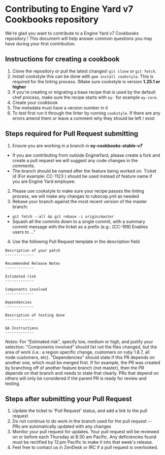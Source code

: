 # Contributing to Engine Yard v7 Cookbooks repository

We're glad you want to contribute to a Engine Yard v7 Cookbooks repository ! This document will help answer common questions you may have during your first contribution.

## Instructions for creating a cookbook

1. Clone the repository or pull the latest changes! `git clone` or `git fetch`.
2. Install cookstyle this can be done with `gem install cookstyle`. This is required for the linting process. (Make sure cookstyle is version **1.25.1 or higher**
3. If you're creating or migrating a base recipe that is used by the default chef process, make sure the recipe starts with `ey-` for example `ey-core`. 
4. Create your cookbook
5. The metadata must have a version number in it
6. To test first run it through the linter by running `cookstyle`. If there are any errors amend them or leave a comment why they should be left / exist


## Steps required for Pull Request submitting

1. Ensure you are working in a branch in <b>ey-cookbooks-stable-v7</b>
 * If you are contributing from outside EngineYard, please create a fork and create a pull request we will suggest any code changes in the comments.
 * The branch should be named after the feature being worked on. Ticket id (For example: CC-1123 ) should be used instead of feature name if you are Engine Yard employee.
2. Please use cookstyle to make sure your recipe passes the linting process, we will make any changes to rubocop.yml as needed
3. Rebase your branch against the most recent version of the master branch:
  * `git fetch --all && git rebase -i origin/master`
  * Squash all the commits down to a single commit, with a summary commit
    message with the ticket as a prefix
    (e.g.: [CC-199] Enables users to ..."
4. Use the following Pull Request template in the description field

```
Description of your patch
-------------

Recommended Release Notes
-------------

Estimated risk
-------------

Components involved
-------------

Dependencies
-------------

Description of testing done
-------------

QA Instructions
-------------
```

_Notes:_
For "Estimated risk", specify low, medium or high, and justify your selection.
"Components involved" should list not the files changed, but the area of work (i.e.: a region specific change, customers on ruby 1.8.7, all node customers, etc).
"Dependencies" should state if this PR depends on another one, which must be merged first.
If for example, the PR was created by branching off of another feature branch (not master), 
then the PR depends on that branch and needs to state that clearly.
PRs that depend on others will only be considered if the parent PR is ready for review and testing.

## Steps after submitting your Pull Request

1. Update the ticket to 'Pull Request' status, and add a link to the pull
   request
2. Do not continue to do work in the branch used for the pull request -- PRs
   are automatically updated with any changes
3. Monitor your pull request for updates.  Your pull request will be reviewed
   on or before each Thursday at 8:30 am Pacific.  Any deficiencies found must
   be rectified by 12:pm Pacific to make it into that week's release.
4. Feel free to contact us in ZenDesk or IRC if a pull request is overlooked.
